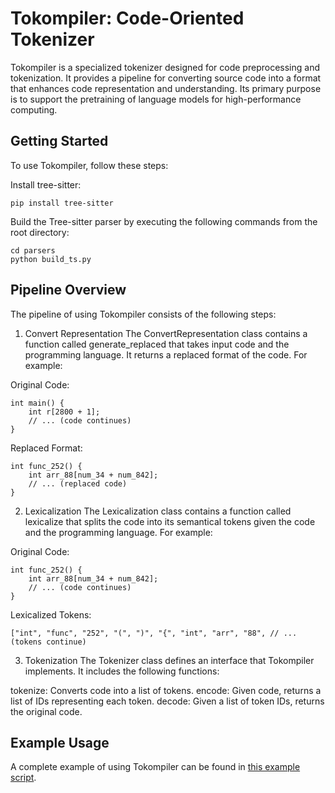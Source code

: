 # Tokompiler: Code-Oriented Tokenizer
Tokompiler is a specialized tokenizer designed for code preprocessing and tokenization. It provides a pipeline for converting source code into a format that enhances code representation and understanding. Its primary purpose is to support the pretraining of language models for high-performance computing.

## Getting Started
To use Tokompiler, follow these steps:

Install tree-sitter:
```
pip install tree-sitter
```


Build the Tree-sitter parser by executing the following commands from the root directory:

```
cd parsers
python build_ts.py
```

## Pipeline Overview
The pipeline of using Tokompiler consists of the following steps:

1. Convert Representation
The ConvertRepresentation class contains a function called generate_replaced that takes input code and the programming language. It returns a replaced format of the code. For example:

Original Code:
```
int main() {
    int r[2800 + 1];
    // ... (code continues)
}
```

Replaced Format:
```
int func_252() {
    int arr_88[num_34 + num_842];
    // ... (replaced code)
}
```

2. Lexicalization
The Lexicalization class contains a function called lexicalize that splits the code into its semantical tokens given the code and the programming language. For example:

Original Code:
```
int func_252() {
    int arr_88[num_34 + num_842];
    // ... (code continues)
}
```

Lexicalized Tokens:
```
["int", "func", "252", "(", ")", "{", "int", "arr", "88", // ... (tokens continue)
```

3. Tokenization
The Tokenizer class defines an interface that Tokompiler implements. It includes the following functions:

tokenize: Converts code into a list of tokens.
encode: Given code, returns a list of IDs representing each token.
decode: Given a list of token IDs, returns the original code.


## Example Usage
A complete example of using Tokompiler can be found in [this example script](https://github.com/Scientific-Computing-Lab-NRCN/Tokompiler/blob/main/example.py).
